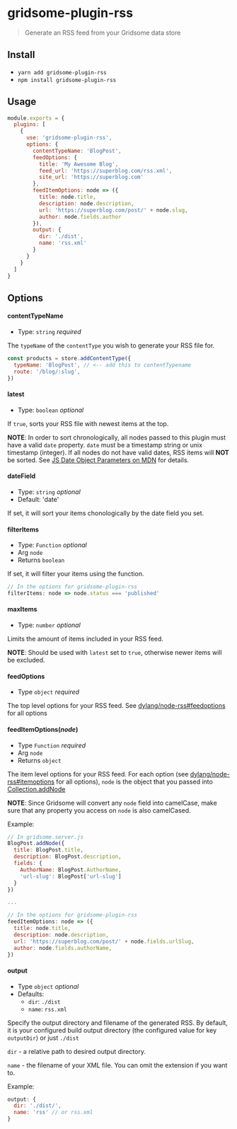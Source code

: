 # gridsome-plugin-rss

> Generate an RSS feed from your Gridsome data store

## Install
- `yarn add gridsome-plugin-rss`
- `npm install gridsome-plugin-rss`

## Usage

```js
module.exports = {
  plugins: [
    {
      use: 'gridsome-plugin-rss',
      options: {
        contentTypeName: 'BlogPost',
        feedOptions: {
          title: 'My Awesome Blog',
          feed_url: 'https://superblog.com/rss.xml',
          site_url: 'https://superblog.com'
        },
        feedItemOptions: node => ({
          title: node.title,
          description: node.description,
          url: 'https://superblog.com/post/' + node.slug,
          author: node.fields.author
        }),
        output: {
          dir: './dist',
          name: 'rss.xml'
        }
      }
    }
  ]
}
```

## Options

#### contentTypeName
- Type: `string` *required*

The `typeName` of the `contentType` you wish to generate your RSS file for.

```js
const products = store.addContentType({
  typeName: 'BlogPost', // <-- add this to contentTypename
  route: '/blog/:slug',
})
```

#### latest
- Type: `boolean` *optional*

If `true`, sorts your RSS file with newest items at the top.

**NOTE**: In order to sort chronologically, all nodes passed to this plugin must have a valid `date` property. `date` must be a timestamp string or unix timestamp (integer). If all nodes do not have valid dates, RSS items will **NOT** be sorted. See [JS Date Object Parameters on MDN](https://developer.mozilla.org/en-US/docs/Web/JavaScript/Reference/Global_Objects/Date#Parameters) for details.

#### dateField
- Type: `string` *optional*
- Default: 'date'

If set, it will sort your items chonologically by the date field you set.

#### filterItems
- Type: `Function` *optional*
- Arg `node`
- Returns `boolean`

If set, it will filter your items using the function.

```js
// In the options for gridsome-plugin-rss
filterItems: node => node.status === 'published'
```

#### maxItems
- Type: `number` *optional*

Limits the amount of items included in your RSS feed.

**NOTE**: Should be used with `latest` set to  `true`, otherwise newer items will be excluded.

#### feedOptions
- Type `object` *required*

The top level options for your RSS feed. See [dylang/node-rss#feedoptions](https://github.com/dylang/node-rss#feedoptions) for all options

#### feedItemOptions(*node*)
- Type `Function` *required*
- Arg `node`
- Returns `object`

The item level options for your RSS feed.
For each option (see [dylang/node-rss#itemoptions](https://github.com/dylang/node-rss#itemoptions) for all options), `node` is the object that you passed into [Collection.addNode](https://gridsome.org/docs/data-store-api#collectionaddnodeoptions)

**NOTE**: Since Gridsome will convert any `node` field into camelCase, make sure that any property you access on `node` is also camelCased.

Example:
```js
// In gridsome.server.js
BlogPost.addNode({
  title: BlogPost.title,
  description: BlogPost.description,
  fields: {
    AuthorName: BlogPost.AuthorName,
    'url-slug': BlogPost['url-slug']
  }
})

...

// In the options for gridsome-plugin-rss
feedItemOptions: node => ({
  title: node.title,
  description: node.description,
  url: 'https://superblog.com/post/' + node.fields.urlSlug,
  author: node.fields.authorName,
})
```

#### output
- Type `object` *optional*
- Defaults:
  - `dir`: `./dist`
  - `name`: `rss.xml`

Specify the output directory and filename of the generated RSS.
By default, it is your configured build output directory (the configured value for key `outputDir`) or just `./dist`

`dir` - a relative path to desired output directory.

`name` - the filename of your XML file. You can omit the extension if you want to.

Example:
```js
output: {
  dir: './dist/',
  name: 'rss' // or rss.xml
}
```

